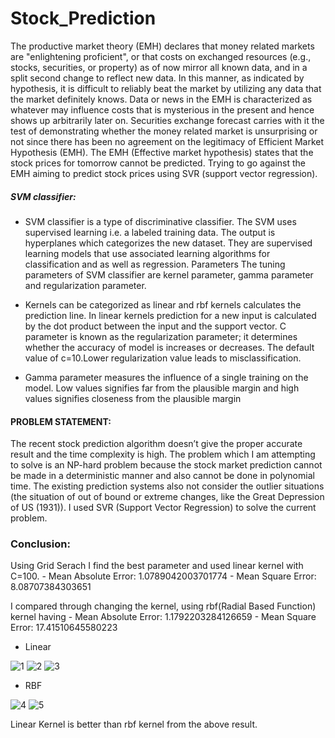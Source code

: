 # Stock_Prediction

The productive market theory (EMH) declares that money related markets are "enlightening proficient", or that costs on exchanged resources (e.g., stocks, securities, or property) as of now mirror all known data, and in a split second change to reflect new data. In this manner, as indicated by hypothesis, it is difficult to reliably beat the market by utilizing any data that the market definitely knows. Data or news in the EMH is characterized as whatever may influence costs that is mysterious in the present and hence shows up arbitrarily later on. Securities exchange forecast carries with it the test of demonstrating whether the money related market is unsurprising or not since there has been no agreement on the legitimacy of Efficient Market Hypothesis (EMH).
The EMH (Effective market hypothesis) states that the stock prices for tomorrow cannot be predicted. Trying to go against the EMH aiming to predict stock prices using SVR (support vector regression).

##### SVM classifier:
- SVM classifier is a type of discriminative classifier. The SVM uses supervised learning i.e. a labeled training data. The output is hyperplanes which categorizes the new dataset. They are supervised learning models that use associated learning algorithms for classification and as well as regression. Parameters The tuning parameters of SVM classifier are kernel parameter, gamma parameter and regularization parameter.         

- Kernels can be categorized as linear and rbf kernels calculates the prediction line. In linear kernels prediction for a new input is calculated by the dot product between the input and the support vector.
C parameter is known as the regularization parameter; it determines whether the accuracy of model is increases or decreases. The default value of c=10.Lower regularization value leads to misclassification.  

- Gamma parameter measures the influence of a single training on the model. Low values signifies far from the plausible margin and high values signifies closeness from the plausible margin

#### PROBLEM STATEMENT:

The recent stock prediction algorithm doesn’t give the proper accurate result and the time complexity is high. The problem which I am attempting to solve is an NP-hard problem because the stock market prediction cannot be made in a deterministic manner and also cannot be done in polynomial time. The existing prediction systems also not consider the outlier situations (the situation of out of bound or extreme changes, like the Great Depression of US (1931)). I used SVR (Support Vector Regression) to solve the current problem. 

### Conclusion:

Using Grid Serach I find the best parameter and used linear kernel with C=100.
      - Mean Absolute Error: 1.0789042003701774
      - Mean Square Error: 8.08707384303651
                   
I compared through changing the kernel, using rbf(Radial Based Function) kernel having 
      - Mean Absolute Error: 1.1792203284126659
      - Mean Square Error: 17.41510645580223

- Linear

![1](https://user-images.githubusercontent.com/37845653/77755005-6574bd00-7052-11ea-9eff-5bbf8c3d91fb.JPG)
![2](https://user-images.githubusercontent.com/37845653/77755006-66a5ea00-7052-11ea-9a1d-fb010cf4020d.JPG)
![3](https://user-images.githubusercontent.com/37845653/77754993-60b00900-7052-11ea-91a5-fb470ea56edb.JPG)

- RBF

![4](https://user-images.githubusercontent.com/37845653/77754997-63126300-7052-11ea-99ca-163aa49b268b.JPG)
![5](https://user-images.githubusercontent.com/37845653/77755001-64439000-7052-11ea-8a64-45d86dce3cdc.JPG)


Linear Kernel is better than rbf kernel from the above result.





